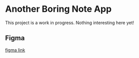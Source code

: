 # Another Boring Note App

This project is a work in progress. Nothing interesting here yet!

## Figma

[figma link](https://www.figma.com/design/asGi7lzU9rPuIS6zYXbbFQ/AnotherBoringNotesApp?node-id=37-2&t=GsPY7eigvHLPyacV-1)
